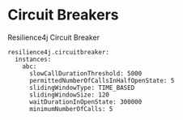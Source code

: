 # Circuit Breakers

Resilience4j Circuit Breaker

```
resilience4j.circuitbreaker:
  instances:
    abc:
      slowCallDurationThreshold: 5000
      permittedNumberOfCallsInHalfOpenState: 5
      slidingWindowType: TIME_BASED
      slidingWindowSize: 120
      waitDurationInOpenState: 300000
      minimumNumberOfCalls: 5
```
